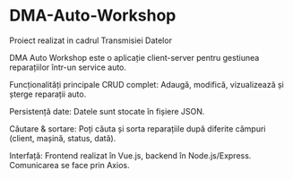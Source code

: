 # DMA-Auto-Workshop
Proiect realizat in cadrul Transmisiei Datelor

DMA Auto Workshop este o aplicație client-server pentru gestiunea reparațiilor într-un service auto.

Funcționalități principale
CRUD complet: Adaugă, modifică, vizualizează și șterge reparații auto.

Persistență date: Datele sunt stocate în fișiere JSON.

Căutare & sortare: Poți căuta și sorta reparațiile după diferite câmpuri (client, mașină, status, dată).

Interfață: Frontend realizat în Vue.js, backend în Node.js/Express. Comunicarea se face prin Axios.
